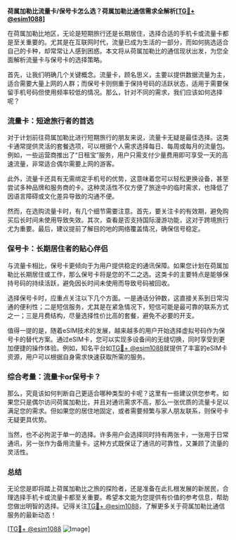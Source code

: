 **荷属加勒比流量卡/保号卡怎么选？荷属加勒比通信需求全解析[[TG💪+ @esim1088](https://t.me/s/esim1088)]**

在荷属加勒比地区，无论是短期旅行还是长期居住，选择合适的手机卡或流量卡都是至关重要的。尤其是在互联网时代，流量已成为生活的一部分，而如何挑选适合自己的卡种，却常常让人感到困惑。本文将从荷属加勒比的通信现状出发，为您全面解析流量卡与保号卡的选择策略。

首先，让我们明确几个关键概念。流量卡，顾名思义，主要以提供数据流量为主，适合需要大量上网的人群；而保号卡则侧重于保持号码的活跃状态，适用于需要保留手机号码但使用频率较低的情况。那么，针对不同的需求，我们应该如何选择呢？

### 流量卡：短途旅行者的首选

对于计划前往荷属加勒比进行短期旅行的朋友来说，流量卡无疑是最佳选择。这类卡通常提供灵活的套餐选项，可以根据个人需求选择每日、每周或每月的流量包。例如，一些运营商推出了“日租宝”服务，用户只需支付少量费用即可享受一天的高速流量，非常适合偶尔需要上网的游客。

此外，流量卡还具有无需绑定手机号的优势，这意味着您可以轻松更换设备，甚至尝试多种品牌和服务商的卡。这种灵活性不仅方便了旅途中的临时需求，也降低了因语言障碍或文化差异导致的沟通不便。

然而，在选购流量卡时，有几个细节需要注意。首先，要关注卡的有效期，避免购买后长时间未使用导致失效。其次，查看是否支持国际漫游功能，这对于跨境旅行尤为重要。最后，建议提前了解目的地的网络覆盖情况，确保信号稳定。

### 保号卡：长期居住者的贴心伴侣

与流量卡相比，保号卡更倾向于为用户提供稳定的通讯保障。如果您计划在荷属加勒比长期居住或工作，那么保号卡将是您的不二之选。这类卡的主要特点是能够保持号码的持续活跃，避免因长时间未使用而导致号码被回收。

选择保号卡时，应重点关注以下几个方面。一是通话分钟数，这直接关系到日常沟通的便利性；二是短信服务，尤其是在紧急情况下，短信可能是最可靠的联系方式之一；三是月费结构，尽量选择性价比高的套餐，避免不必要的开支。

值得一提的是，随着eSIM技术的发展，越来越多的用户开始选择虚拟号码作为保号卡的替代方案。通过eSIM卡，您可以实现多设备间的无缝切换，同时享受到更加便捷的操作体验。例如，知名平台如[TG💪+ @esim1088](https://t.me/s/esim1088)就提供了丰富的eSIM卡资源，用户可以根据自身需求快速获取所需的服务。

### 综合考量：流量卡or保号卡？

那么，究竟该如何判断自己更适合哪种类型的卡呢？这里有一些建议供您参考。如果您只是偶尔访问荷属加勒比，并且对通讯需求不高，那么一张优质的流量卡足以满足您的需求。但如果您的居住地固定，或者需要频繁与家人朋友联系，则保号卡无疑更具优势。

当然，也不必拘泥于单一的选择。许多用户会选择同时持有两张卡，一张用于日常通讯，另一张作为备用流量卡。这种方式既保证了通讯的可靠性，又兼顾了流量的灵活性。

### 总结

无论您是即将踏上荷属加勒比之旅的探险者，还是准备在此扎根发展的新居民，合理选择手机卡或流量卡都至关重要。希望本文能为您提供有价值的参考信息，帮助您做出明智的选择。记得关注[TG💪+ @esim1088](https://t.me/s/esim1088)，了解更多关于荷属加勒比通信服务的最新动态！

[[TG💪+ @esim1088](https://t.me/s/esim1088) ![Image](https://i.postimg.cc/4NQfJmqS/Snipaste-2025-05-13-00-14-12.png)]